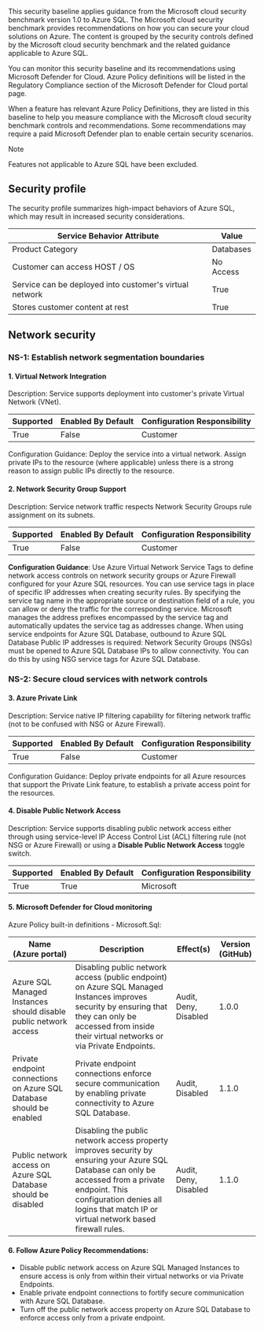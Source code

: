 This security baseline applies guidance from the Microsoft cloud security benchmark version 1.0 to Azure SQL. The Microsoft cloud security benchmark provides recommendations on how you can secure your cloud solutions on Azure. The content is grouped by the security controls defined by the Microsoft cloud security benchmark and the related guidance applicable to Azure SQL.

You can monitor this security baseline and its recommendations using Microsoft Defender for Cloud. Azure Policy definitions will be listed in the Regulatory Compliance section of the Microsoft Defender for Cloud portal page.<br>

When a feature has relevant Azure Policy Definitions, they are listed in this baseline to help you measure compliance with the Microsoft cloud security benchmark controls and recommendations. Some recommendations may require a paid Microsoft Defender plan to enable certain security scenarios.<br>

> [!NOTE]
> Features not applicable to Azure SQL have been excluded.

## Security profile<br>

The security profile summarizes high-impact behaviors of Azure SQL, which may result in increased security considerations.

| **Service Behavior Attribute**                          | **Value** |
| ------------------------------------------------------- | --------- |
| Product Category                                        | Databases |
| Customer can access HOST / OS                           | No Access |
| Service can be deployed into customer's virtual network | True      |
| Stores customer content at rest                         | True      |

## Network security

### NS-1: Establish network segmentation boundaries

#### **1. Virtual Network Integration**

Description: Service supports deployment into customer's private Virtual Network (VNet).

| **Supported** | **Enabled By Default** | **Configuration Responsibility** |
| ------------- | ---------------------- | -------------------------------- |
| True          | False                  | Customer                         |

Configuration Guidance: Deploy the service into a virtual network. Assign private IPs to the resource (where applicable) unless there is a strong reason to assign public IPs directly to the resource.

#### 2. Network Security Group Support<br>

Description: Service network traffic respects Network Security Groups rule assignment on its subnets.

| **Supported** | **Enabled By Default** | **Configuration Responsibility** |
| ------------- | ---------------------- | -------------------------------- |
| True          | False                  | Customer                         |

**Configuration Guidance**: Use Azure Virtual Network Service Tags to define network access controls on network security groups or Azure Firewall configured for your Azure SQL resources. You can use service tags in place of specific IP addresses when creating security rules. By specifying the service tag name in the appropriate source or destination field of a rule, you can allow or deny the traffic for the corresponding service. Microsoft manages the address prefixes encompassed by the service tag and automatically updates the service tag as addresses change. When using service endpoints for Azure SQL Database, outbound to Azure SQL Database Public IP addresses is required: Network Security Groups (NSGs) must be opened to Azure SQL Database IPs to allow connectivity. You can do this by using NSG service tags for Azure SQL Database.

### NS-2: Secure cloud services with network controls

#### 3. Azure Private Link

Description: Service native IP filtering capability for filtering network traffic (not to be confused with NSG or Azure Firewall).

| **Supported** | **Enabled By Default** | **Configuration Responsibility** |
| ------------- | ---------------------- | -------------------------------- |
| True          | False                  | Customer                         |

Configuration Guidance: Deploy private endpoints for all Azure resources that support the Private Link feature, to establish a private access point for the resources.

#### 4. Disable Public Network Access

Description: Service supports disabling public network access either through using service-level IP Access Control List (ACL) filtering rule (not NSG or Azure Firewall) or using a **Disable Public Network Access** toggle switch.

| **Supported** | **Enabled By Default** | **Configuration Responsibility** |
| ------------- | ---------------------- | -------------------------------- |
| True          | True                   | Microsoft                        |

#### 5. Microsoft Defender for Cloud monitoring

Azure Policy built-in definitions - Microsoft.Sql:

| Name<br>(Azure portal)                                               | **Description**                                                                                                                                                                                                                              | **Effect(s)**         | Version<br>(GitHub) |
| -------------------------------------------------------------------- | -------------------------------------------------------------------------------------------------------------------------------------------------------------------------------------------------------------------------------------------- | --------------------- | ------------------- |
| Azure SQL Managed Instances should disable public network access     | Disabling public network access (public endpoint) on Azure SQL Managed Instances improves security by ensuring that they can only be accessed from inside their virtual networks or via Private Endpoints.                                   | Audit, Deny, Disabled | 1.0.0               |
| Private endpoint connections on Azure SQL Database should be enabled | Private endpoint connections enforce secure communication by enabling private connectivity to Azure SQL Database.                                                                                                                            | Audit, Disabled       | 1.1.0               |
| Public network access on Azure SQL Database should be disabled       | Disabling the public network access property improves security by ensuring your Azure SQL Database can only be accessed from a private endpoint. This configuration denies all logins that match IP or virtual network based firewall rules. | Audit, Deny, Disabled | 1.1.0               |

#### 6. Follow Azure Policy Recommendations:

 -  Disable public network access on Azure SQL Managed Instances to ensure access is only from within their virtual networks or via Private Endpoints.<br>
 -  Enable private endpoint connections to fortify secure communication with Azure SQL Database.
 -  Turn off the public network access property on Azure SQL Database to enforce access only from a private endpoint.
